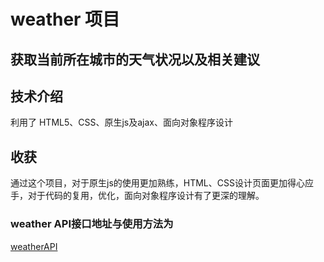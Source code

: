 # weather 项目
## 获取当前所在城市的天气状况以及相关建议
## 技术介绍
 利用了 HTML5、CSS、原生js及ajax、面向对象程序设计

## 收获

通过这个项目，对于原生js的使用更加熟练，HTML、CSS设计页面更加得心应手，对于代码的复用，优化，面向对象程序设计有了更深的理解。

### weather API接口地址与使用方法为
[weatherAPI](http://api.jirengu.com/)
